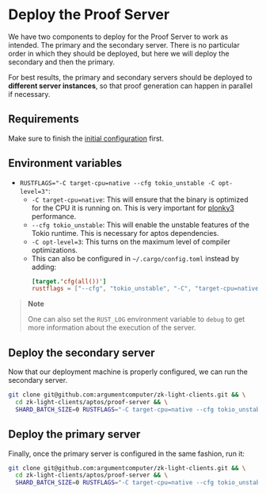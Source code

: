 # Deploy the Proof Server

We have two components to deploy for the Proof Server to work as intended. The primary and the secondary server.
There is no particular order in which they should be deployed, but here we will deploy the secondary and then
the primary.

For best results, the primary and secondary servers should be deployed to **different server instances**, so that
proof generation can happen in parallel if necessary.

## Requirements

Make sure to finish the [initial configuration](./configuration.md) first.

## Environment variables

- `RUSTFLAGS="-C target-cpu=native --cfg tokio_unstable -C opt-level=3"`:
    - `-C target-cpu=native`: This will ensure that the binary is optimized
      for the CPU it is running on. This is very important
      for [plonky3](https://github.com/plonky3/plonky3?tab=readme-ov-file#cpu-features) performance.
    - `--cfg tokio_unstable`: This will enable the unstable features of the
      Tokio runtime. This is necessary for aptos dependencies.
    - `-C opt-level=3`: This turns on the maximum level of compiler optimizations.
    - This can also be configured in `~/.cargo/config.toml` instead by adding:
        ```toml
        [target.'cfg(all())']
        rustflags = ["--cfg", "tokio_unstable", "-C", "target-cpu=native", "-C", "opt-level=3"]
        ```
        
> **Note**
>
> One can also set the `RUST_LOG` environment variable to `debug` to get more information
> about the execution of the server.

## Deploy the secondary server

Now that our deployment machine is properly configured, we can run the secondary server.

```bash
git clone git@github.com:argumentcomputer/zk-light-clients.git && \
  cd zk-light-clients/aptos/proof-server && \
  SHARD_BATCH_SIZE=0 RUSTFLAGS="-C target-cpu=native --cfg tokio_unstable -C opt-level=3" cargo run --release --bin server_secondary -- -a <NETWORK_ADDRESS>
```

## Deploy the primary server

Finally, once the primary server is configured in the same fashion, run it:

```bash
git clone git@github.com:argumentcomputer/zk-light-clients.git && \
  cd zk-light-clients/aptos/proof-server && \
  SHARD_BATCH_SIZE=0 RUSTFLAGS="-C target-cpu=native --cfg tokio_unstable -C opt-level=3" cargo run --release --bin server_primary -- -a <NETWORK_ADDESS> --snd-addr <SECONDARY_SERVER_ADDRESS>
```
